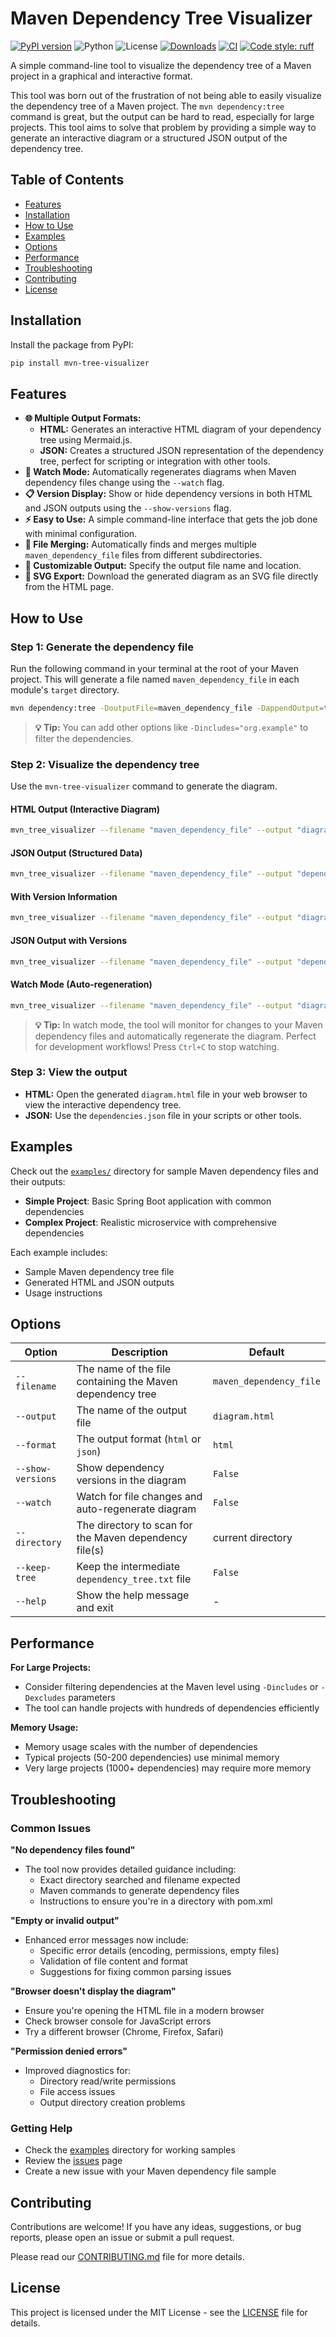 # Maven Dependency Tree Visualizer

[![PyPI version](https://badge.fury.io/py/mvn-tree-visualizer.svg)](https://badge.fury.io/py/mvn-tree-visualizer)
![Python](https://img.shields.io/badge/python-3.13+-blue.svg)
![License](https://img.shields.io/badge/license-MIT-green.svg)
[![Downloads](https://pepy.tech/badge/mvn-tree-visualizer)](https://pepy.tech/project/mvn-tree-visualizer)
[![CI](https://github.com/dyka3773/mvn-tree-visualizer/workflows/CI/badge.svg)](https://github.com/dyka3773/mvn-tree-visualizer/actions)
[![Code style: ruff](https://img.shields.io/badge/code%20style-ruff-000000.svg)](https://github.com/astral-sh/ruff)

A simple command-line tool to visualize the dependency tree of a Maven project in a graphical and interactive format.

This tool was born out of the frustration of not being able to easily visualize the dependency tree of a Maven project. The `mvn dependency:tree` command is great, but the output can be hard to read, especially for large projects. This tool aims to solve that problem by providing a simple way to generate an interactive diagram or a structured JSON output of the dependency tree.

## Table of Contents
- [Features](#features)
- [Installation](#installation)
- [How to Use](#how-to-use)
- [Examples](#examples)
- [Options](#options)
- [Performance](#performance)
- [Troubleshooting](#troubleshooting)
- [Contributing](#contributing)
- [License](#license)

## Installation

Install the package from PyPI:

```bash
pip install mvn-tree-visualizer
```

## Features

- **🌐 Multiple Output Formats:**
  - **HTML:** Generates an interactive HTML diagram of your dependency tree using Mermaid.js.
  - **JSON:** Creates a structured JSON representation of the dependency tree, perfect for scripting or integration with other tools.
- **🔄 Watch Mode:** Automatically regenerates diagrams when Maven dependency files change using the `--watch` flag.
- **📋 Version Display:** Show or hide dependency versions in both HTML and JSON outputs using the `--show-versions` flag.
- **⚡ Easy to Use:** A simple command-line interface that gets the job done with minimal configuration.
- **📂 File Merging:** Automatically finds and merges multiple `maven_dependency_file` files from different subdirectories.
- **🎨 Customizable Output:** Specify the output file name and location.
- **💾 SVG Export:** Download the generated diagram as an SVG file directly from the HTML page.

## How to Use

### Step 1: Generate the dependency file

Run the following command in your terminal at the root of your Maven project. This will generate a file named `maven_dependency_file` in each module's `target` directory.

```bash
mvn dependency:tree -DoutputFile=maven_dependency_file -DappendOutput=true
```

> **💡 Tip:** You can add other options like `-Dincludes="org.example"` to filter the dependencies.

### Step 2: Visualize the dependency tree

Use the `mvn-tree-visualizer` command to generate the diagram.

#### HTML Output (Interactive Diagram)
```bash
mvn_tree_visualizer --filename "maven_dependency_file" --output "diagram.html" --format html
```

#### JSON Output (Structured Data)
```bash
mvn_tree_visualizer --filename "maven_dependency_file" --output "dependencies.json" --format json
```

#### With Version Information
```bash
mvn_tree_visualizer --filename "maven_dependency_file" --output "diagram.html" --show-versions
```

#### JSON Output with Versions
```bash
mvn_tree_visualizer --filename "maven_dependency_file" --output "dependencies.json" --format json --show-versions
```

#### Watch Mode (Auto-regeneration)
```bash
mvn_tree_visualizer --filename "maven_dependency_file" --output "diagram.html" --watch
```

> **💡 Tip:** In watch mode, the tool will monitor for changes to your Maven dependency files and automatically regenerate the diagram. Perfect for development workflows! Press `Ctrl+C` to stop watching.

### Step 3: View the output

- **HTML:** Open the generated `diagram.html` file in your web browser to view the interactive dependency tree.
- **JSON:** Use the `dependencies.json` file in your scripts or other tools.

## Examples

Check out the [`examples/`](examples/) directory for sample Maven dependency files and their outputs:

- **Simple Project**: Basic Spring Boot application with common dependencies
- **Complex Project**: Realistic microservice with comprehensive dependencies

Each example includes:
- Sample Maven dependency tree file
- Generated HTML and JSON outputs
- Usage instructions

## Options

| Option | Description | Default |
|--------|-------------|---------|
| `--filename` | The name of the file containing the Maven dependency tree | `maven_dependency_file` |
| `--output` | The name of the output file | `diagram.html` |
| `--format` | The output format (`html` or `json`) | `html` |
| `--show-versions` | Show dependency versions in the diagram | `False` |
| `--watch` | Watch for file changes and auto-regenerate diagram | `False` |
| `--directory` | The directory to scan for the Maven dependency file(s) | current directory |
| `--keep-tree` | Keep the intermediate `dependency_tree.txt` file | `False` |
| `--help` | Show the help message and exit | - |

## Performance

**For Large Projects:**
- Consider filtering dependencies at the Maven level using `-Dincludes` or `-Dexcludes` parameters
- The tool can handle projects with hundreds of dependencies efficiently

**Memory Usage:**
- Memory usage scales with the number of dependencies
- Typical projects (50-200 dependencies) use minimal memory
- Very large projects (1000+ dependencies) may require more memory

## Troubleshooting

### Common Issues

**"No dependency files found"**
- The tool now provides detailed guidance including:
  - Exact directory searched and filename expected
  - Maven commands to generate dependency files
  - Instructions to ensure you're in a directory with pom.xml

**"Empty or invalid output"**
- Enhanced error messages now include:
  - Specific error details (encoding, permissions, empty files)
  - Validation of file content and format
  - Suggestions for fixing common parsing issues

**"Browser doesn't display the diagram"**
- Ensure you're opening the HTML file in a modern browser
- Check browser console for JavaScript errors
- Try a different browser (Chrome, Firefox, Safari)

**"Permission denied errors"**
- Improved diagnostics for:
  - Directory read/write permissions
  - File access issues
  - Output directory creation problems

### Getting Help

- Check the [examples](examples/) directory for working samples
- Review the [issues](https://github.com/dyka3773/mvn-tree-visualizer/issues) page
- Create a new issue with your Maven dependency file sample

## Contributing

Contributions are welcome! If you have any ideas, suggestions, or bug reports, please open an issue or submit a pull request.

Please read our [CONTRIBUTING.md](CONTRIBUTING.md) file for more details.

## License

This project is licensed under the MIT License - see the [LICENSE](LICENSE) file for details.

